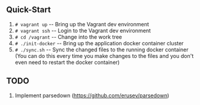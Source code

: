 ## Quick-Start
1. `# vagrant up` -- Bring up the Vagrant dev environment
2. `# vagrant ssh` -- Login to the Vagrant dev environment
3. `# cd /vagrant` -- Change into the work tree
4. `# ./init-docker` -- Bring up the application docker container cluster
5. `# ./sync.sh` -- Sync the changed files to the running docker container (You can do this every time you make changes to the files and you don't even need to restart the docker container)

## TODO
1. Implement parsedown (https://github.com/erusev/parsedown)
